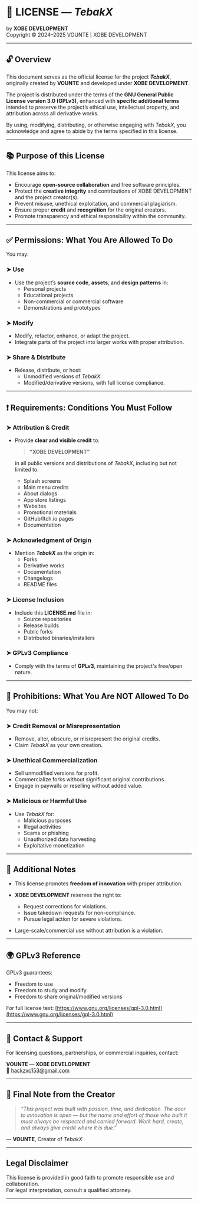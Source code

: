 # 📜 LICENSE — *TebakX*  
by **XOBE DEVELOPMENT**  
Copyright © 2024–2025 VOUNTE | XOBE DEVELOPMENT

---

## 🔓 Overview

This document serves as the official license for the project **_TebakX_**, originally created by **VOUNTE** and developed under **XOBE DEVELOPMENT**.

The project is distributed under the terms of the **GNU General Public License version 3.0 (GPLv3)**, enhanced with **specific additional terms** intended to preserve the project’s ethical use, intellectual property, and attribution across all derivative works.

By using, modifying, distributing, or otherwise engaging with *TebakX*, you acknowledge and agree to abide by the terms specified in this license.

---

## 📚 Purpose of this License

This license aims to:

- Encourage **open-source collaboration** and free software principles.
- Protect the **creative integrity** and contributions of XOBE DEVELOPMENT and the project creator(s).
- Prevent misuse, unethical exploitation, and commercial plagiarism.
- Ensure proper **credit** and **recognition** for the original creators.
- Promote transparency and ethical responsibility within the community.

---

## ✅ Permissions: What You Are Allowed To Do

You may:

### ➤ Use
- Use the project’s **source code**, **assets**, and **design patterns** in:
  - Personal projects
  - Educational projects
  - Non-commercial or commercial software
  - Demonstrations and prototypes

### ➤ Modify
- Modify, refactor, enhance, or adapt the project.
- Integrate parts of the project into larger works with proper attribution.

### ➤ Share & Distribute
- Release, distribute, or host:
  - Unmodified versions of *TebakX*.
  - Modified/derivative versions, with full license compliance.

---

## ❗ Requirements: Conditions You Must Follow

### ➤ Attribution & Credit
- Provide **clear and visible credit** to:

  > **“XOBE DEVELOPMENT”**

  in all public versions and distributions of *TebakX*, including but not limited to:
  - Splash screens
  - Main menu credits
  - About dialogs
  - App store listings
  - Websites
  - Promotional materials
  - GitHub/Itch.io pages
  - Documentation

### ➤ Acknowledgment of Origin
- Mention **_TebakX_** as the origin in:
  - Forks
  - Derivative works
  - Documentation
  - Changelogs
  - README files

### ➤ License Inclusion
- Include this **LICENSE.md** file in:
  - Source repositories
  - Release builds
  - Public forks
  - Distributed binaries/installers

### ➤ GPLv3 Compliance
- Comply with the terms of **GPLv3**, maintaining the project's free/open nature.

---

## 🚫 Prohibitions: What You Are NOT Allowed To Do

You may not:

### ➤ Credit Removal or Misrepresentation
- Remove, alter, obscure, or misrepresent the original credits.
- Claim *TebakX* as your own creation.

### ➤ Unethical Commercialization
- Sell unmodified versions for profit.
- Commercialize forks without significant original contributions.
- Engage in paywalls or reselling without added value.

### ➤ Malicious or Harmful Use
- Use *TebakX* for:
  - Malicious purposes
  - Illegal activities
  - Scams or phishing
  - Unauthorized data harvesting
  - Exploitative monetization

---

## 🚀 Additional Notes

- This license promotes **freedom of innovation** with proper attribution.
- **XOBE DEVELOPMENT** reserves the right to:
  - Request corrections for violations.
  - Issue takedown requests for non-compliance.
  - Pursue legal action for severe violations.

- Large-scale/commercial use without attribution is a violation.

---

## 🌍 GPLv3 Reference

GPLv3 guarantees:

- Freedom to use
- Freedom to study and modify
- Freedom to share original/modified versions

For full license text: [https://www.gnu.org/licenses/gpl-3.0.html](https://www.gnu.org/licenses/gpl-3.0.html)

---

## 📩 Contact & Support

For licensing questions, partnerships, or commercial inquiries, contact:

**VOUNTE — XOBE DEVELOPMENT**  
📧 [hackzxc153@gmail.com](mailto:hackzxc153@gmail.com)

---

## 📝 Final Note from the Creator

> *“This project was built with passion, time, and dedication. The door to innovation is open — but the name and effort of those who built it must always be respected and carried forward. Work hard, create, and always give credit where it is due.”*

— **VOUNTE**, Creator of *TebakX*

---

## Legal Disclaimer

This license is provided in good faith to promote responsible use and collaboration.  
For legal interpretation, consult a qualified attorney.

---

